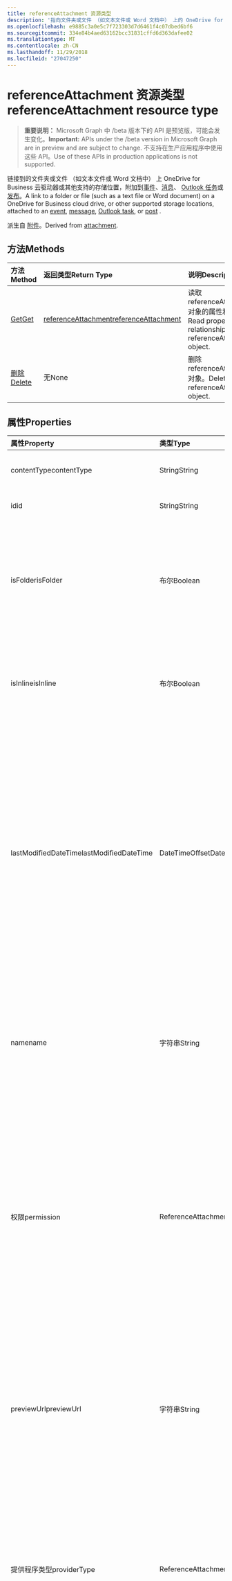 ```yaml
---
title: referenceAttachment 资源类型
description: '指向文件夹或文件 （如文本文件或 Word 文档中） 上的 OneDrive for Business 云驱动器或其他受支持的存储位置，附加到的链接 '
ms.openlocfilehash: e9885c3a0e5c7f723303d7d6461f4c07dbed6bf6
ms.sourcegitcommit: 334e84b4aed63162bcc31831cffd6d363dafee02
ms.translationtype: MT
ms.contentlocale: zh-CN
ms.lasthandoff: 11/29/2018
ms.locfileid: "27047250"
---
```

# <a name="referenceattachment-resource-type"></a><span data-ttu-id="73213-103">referenceAttachment 资源类型</span><span class="sxs-lookup"><span data-stu-id="73213-103">referenceAttachment resource type</span></span>

> <span data-ttu-id="73213-104">**重要说明：** Microsoft Graph 中 /beta 版本下的 API 是预览版，可能会发生变化。</span><span class="sxs-lookup"><span data-stu-id="73213-104">**Important:** APIs under the /beta version in Microsoft Graph are in preview and are subject to change.</span></span> <span data-ttu-id="73213-105">不支持在生产应用程序中使用这些 API。</span><span class="sxs-lookup"><span data-stu-id="73213-105">Use of these APIs in production applications is not supported.</span></span>

<span data-ttu-id="73213-106">链接到的文件夹或文件 （如文本文件或 Word 文档中） 上 OneDrive for Business 云驱动器或其他支持的存储位置，附加到[事件](../resources/event.md)、[消息](../resources/message.md)、 [Outlook 任务](../resources/outlooktask.md)或[发布](../resources/post.md)。</span><span class="sxs-lookup"><span data-stu-id="73213-106">A link to a folder or file (such as a text file or Word document) on a OneDrive for Business cloud drive, or other supported storage locations, attached to an [event](../resources/event.md), [message](../resources/message.md), [Outlook task](../resources/outlooktask.md), or [post](../resources/post.md) .</span></span>

<span data-ttu-id="73213-107">派生自 [附件](attachment.md)。</span><span class="sxs-lookup"><span data-stu-id="73213-107">Derived from [attachment](attachment.md).</span></span>

## <a name="methods"></a><span data-ttu-id="73213-108">方法</span><span class="sxs-lookup"><span data-stu-id="73213-108">Methods</span></span>

| <span data-ttu-id="73213-109">方法</span><span class="sxs-lookup"><span data-stu-id="73213-109">Method</span></span>       | <span data-ttu-id="73213-110">返回类型</span><span class="sxs-lookup"><span data-stu-id="73213-110">Return Type</span></span>  |<span data-ttu-id="73213-111">说明</span><span class="sxs-lookup"><span data-stu-id="73213-111">Description</span></span>|
|:---------------|:--------|:----------|
|[<span data-ttu-id="73213-112">Get</span><span class="sxs-lookup"><span data-stu-id="73213-112">Get</span></span>](../api/attachment-get.md) | [<span data-ttu-id="73213-113">referenceAttachment</span><span class="sxs-lookup"><span data-stu-id="73213-113">referenceAttachment</span></span>](referenceattachment.md) |<span data-ttu-id="73213-114">读取 referenceAttachment 对象的属性和关系。</span><span class="sxs-lookup"><span data-stu-id="73213-114">Read properties and relationships of referenceAttachment object.</span></span>|
|[<span data-ttu-id="73213-115">删除</span><span class="sxs-lookup"><span data-stu-id="73213-115">Delete</span></span>](../api/attachment-delete.md) | <span data-ttu-id="73213-116">无</span><span class="sxs-lookup"><span data-stu-id="73213-116">None</span></span> |<span data-ttu-id="73213-117">删除 referenceAttachment 对象。</span><span class="sxs-lookup"><span data-stu-id="73213-117">Delete referenceAttachment object.</span></span> |

## <a name="properties"></a><span data-ttu-id="73213-118">属性</span><span class="sxs-lookup"><span data-stu-id="73213-118">Properties</span></span>
| <span data-ttu-id="73213-119">属性</span><span class="sxs-lookup"><span data-stu-id="73213-119">Property</span></span>     | <span data-ttu-id="73213-120">类型</span><span class="sxs-lookup"><span data-stu-id="73213-120">Type</span></span>   |<span data-ttu-id="73213-121">说明</span><span class="sxs-lookup"><span data-stu-id="73213-121">Description</span></span>|
|:---------------|:--------|:----------|
|<span data-ttu-id="73213-122">contentType</span><span class="sxs-lookup"><span data-stu-id="73213-122">contentType</span></span>|<span data-ttu-id="73213-123">String</span><span class="sxs-lookup"><span data-stu-id="73213-123">String</span></span>|<span data-ttu-id="73213-124">附件的内容类型。</span><span class="sxs-lookup"><span data-stu-id="73213-124">The content type of the attachment.</span></span> <span data-ttu-id="73213-125">可选。</span><span class="sxs-lookup"><span data-stu-id="73213-125">Optional.</span></span>|
|<span data-ttu-id="73213-126">id</span><span class="sxs-lookup"><span data-stu-id="73213-126">id</span></span>|<span data-ttu-id="73213-127">String</span><span class="sxs-lookup"><span data-stu-id="73213-127">String</span></span>|<span data-ttu-id="73213-p103">附件 ID。只读。</span><span class="sxs-lookup"><span data-stu-id="73213-p103">The attachment ID.  Read-only.</span></span>|
|<span data-ttu-id="73213-130">isFolder</span><span class="sxs-lookup"><span data-stu-id="73213-130">isFolder</span></span>|<span data-ttu-id="73213-131">布尔</span><span class="sxs-lookup"><span data-stu-id="73213-131">Boolean</span></span>|<span data-ttu-id="73213-132">指定附件是否链接到的文件夹。</span><span class="sxs-lookup"><span data-stu-id="73213-132">Specifies whether the attachment is a link to a folder.</span></span> <span data-ttu-id="73213-133">必须将其设置为 true 如果**sourceUrl**文件夹的链接。</span><span class="sxs-lookup"><span data-stu-id="73213-133">Must set this to true if **sourceUrl** is a link to a folder.</span></span> <span data-ttu-id="73213-134">可选。</span><span class="sxs-lookup"><span data-stu-id="73213-134">Optional.</span></span>|
|<span data-ttu-id="73213-135">isInline</span><span class="sxs-lookup"><span data-stu-id="73213-135">isInline</span></span>|<span data-ttu-id="73213-136">布尔</span><span class="sxs-lookup"><span data-stu-id="73213-136">Boolean</span></span>|<span data-ttu-id="73213-137">如果附件显示为内嵌在嵌入对象的正文中，则设置为 true。</span><span class="sxs-lookup"><span data-stu-id="73213-137">Set to true if the attachment appears inline in the body of the embedding object.</span></span> <span data-ttu-id="73213-138">可选。</span><span class="sxs-lookup"><span data-stu-id="73213-138">Optional.</span></span>|
|<span data-ttu-id="73213-139">lastModifiedDateTime</span><span class="sxs-lookup"><span data-stu-id="73213-139">lastModifiedDateTime</span></span>|<span data-ttu-id="73213-140">DateTimeOffset</span><span class="sxs-lookup"><span data-stu-id="73213-140">DateTimeOffset</span></span>|<span data-ttu-id="73213-141">上次修改附件的日期和时间。</span><span class="sxs-lookup"><span data-stu-id="73213-141">The date and time when the attachment was last modified.</span></span> <span data-ttu-id="73213-142">时间戳类型表示采用 ISO 8601 格式的日期和时间信息，始终采用 UTC 时区。</span><span class="sxs-lookup"><span data-stu-id="73213-142">The Timestamp type represents date and time information using ISO 8601 format and is always in UTC time.</span></span> <span data-ttu-id="73213-143">例如，2014 年 1 月 1 日午夜 UTC 如下所示：`'2014-01-01T00:00:00Z'`。</span><span class="sxs-lookup"><span data-stu-id="73213-143">For example, midnight UTC on Jan 1, 2014 would look like this: `'2014-01-01T00:00:00Z'`.</span></span> <span data-ttu-id="73213-144">可选。</span><span class="sxs-lookup"><span data-stu-id="73213-144">Optional.</span></span>|
|<span data-ttu-id="73213-145">name</span><span class="sxs-lookup"><span data-stu-id="73213-145">name</span></span>|<span data-ttu-id="73213-146">字符串</span><span class="sxs-lookup"><span data-stu-id="73213-146">String</span></span>|<span data-ttu-id="73213-147">表示嵌入的附件的图标下面显示的文本。</span><span class="sxs-lookup"><span data-stu-id="73213-147">The text that is displayed below the icon representing the embedded attachment.</span></span> <span data-ttu-id="73213-148">这不需要是实际的文件名称。</span><span class="sxs-lookup"><span data-stu-id="73213-148">This does not need to be the actual file name.</span></span> <span data-ttu-id="73213-149">必需。</span><span class="sxs-lookup"><span data-stu-id="73213-149">Required.</span></span>|
|<span data-ttu-id="73213-150">权限</span><span class="sxs-lookup"><span data-stu-id="73213-150">permission</span></span>|<span data-ttu-id="73213-151">ReferenceAttachmentPermissions</span><span class="sxs-lookup"><span data-stu-id="73213-151">ReferenceAttachmentPermissions</span></span>|<span data-ttu-id="73213-152">指定**提供程序类型**中的提供程序的类型为附件授予的权限。</span><span class="sxs-lookup"><span data-stu-id="73213-152">Specifies the permissions granted for the attachment by the type of provider in **providerType**.</span></span> <span data-ttu-id="73213-153">可取值为：`other`、`view`、`edit`、`anonymousView`、`anonymousEdit`、`organizationView`、`organizationEdit`。</span><span class="sxs-lookup"><span data-stu-id="73213-153">Possible values are: `other`, `view`, `edit`, `anonymousView`, `anonymousEdit`, `organizationView`, `organizationEdit`.</span></span> <span data-ttu-id="73213-154">可选。</span><span class="sxs-lookup"><span data-stu-id="73213-154">Optional.</span></span>|
|<span data-ttu-id="73213-155">previewUrl</span><span class="sxs-lookup"><span data-stu-id="73213-155">previewUrl</span></span>|<span data-ttu-id="73213-156">字符串</span><span class="sxs-lookup"><span data-stu-id="73213-156">String</span></span>|<span data-ttu-id="73213-157">适用于仅图像-要获取的预览图像 URL 的参考附件。</span><span class="sxs-lookup"><span data-stu-id="73213-157">Applies to only a reference attachment of an image - URL to get a preview image.</span></span> <span data-ttu-id="73213-158">仅当**sourceUrl**标识的图像文件，请使用**thumbnailUrl**和**previewUrl** 。</span><span class="sxs-lookup"><span data-stu-id="73213-158">Use **thumbnailUrl** and **previewUrl** only when **sourceUrl** identifies an image file.</span></span> <span data-ttu-id="73213-159">可选。</span><span class="sxs-lookup"><span data-stu-id="73213-159">Optional.</span></span>|
|<span data-ttu-id="73213-160">提供程序类型</span><span class="sxs-lookup"><span data-stu-id="73213-160">providerType</span></span>|<span data-ttu-id="73213-161">ReferenceAttachmentProviders</span><span class="sxs-lookup"><span data-stu-id="73213-161">ReferenceAttachmentProviders</span></span>|<span data-ttu-id="73213-162">支持此 contentType 的附件的提供程序的类型。</span><span class="sxs-lookup"><span data-stu-id="73213-162">The type of provider that supports an attachment of this contentType.</span></span> <span data-ttu-id="73213-163">可取值为：`other`、`oneDriveBusiness`、`oneDriveConsumer`、`dropbox`。</span><span class="sxs-lookup"><span data-stu-id="73213-163">Possible values are: `other`, `oneDriveBusiness`, `oneDriveConsumer`, `dropbox`.</span></span> <span data-ttu-id="73213-164">可选。</span><span class="sxs-lookup"><span data-stu-id="73213-164">Optional.</span></span>|
|<span data-ttu-id="73213-165">size</span><span class="sxs-lookup"><span data-stu-id="73213-165">size</span></span>|<span data-ttu-id="73213-166">Int32</span><span class="sxs-lookup"><span data-stu-id="73213-166">Int32</span></span>|<span data-ttu-id="73213-167">存储在引用附件的邮件的元数据以字节为单位的大小。</span><span class="sxs-lookup"><span data-stu-id="73213-167">The size of the metadata in bytes that is stored on the message for the reference attachment.</span></span> <span data-ttu-id="73213-168">此值不表示实际文件的大小。</span><span class="sxs-lookup"><span data-stu-id="73213-168">This value does not indicate the size of the actual file.</span></span> <span data-ttu-id="73213-169">可选。</span><span class="sxs-lookup"><span data-stu-id="73213-169">Optional.</span></span>|
|<span data-ttu-id="73213-170">sourceUrl</span><span class="sxs-lookup"><span data-stu-id="73213-170">sourceUrl</span></span>|<span data-ttu-id="73213-171">字符串</span><span class="sxs-lookup"><span data-stu-id="73213-171">String</span></span>|<span data-ttu-id="73213-172">若要获取附件内容的 URL。</span><span class="sxs-lookup"><span data-stu-id="73213-172">URL to get the attachment content.</span></span> <span data-ttu-id="73213-173">如果这是指向文件夹的 URL，然后为文件夹以在 Outlook 或 Outlook web 上的中正确显示设置**isFolder**为 true。</span><span class="sxs-lookup"><span data-stu-id="73213-173">If this is a URL to a folder, then for the folder to be displayed correctly in Outlook or Outlook on the web, set **isFolder** to true.</span></span> <span data-ttu-id="73213-174">必需。</span><span class="sxs-lookup"><span data-stu-id="73213-174">Required.</span></span>|
|<span data-ttu-id="73213-175">thumbnailUrl</span><span class="sxs-lookup"><span data-stu-id="73213-175">thumbnailUrl</span></span>|<span data-ttu-id="73213-176">字符串</span><span class="sxs-lookup"><span data-stu-id="73213-176">String</span></span>|<span data-ttu-id="73213-177">适用于仅图像-要获取的缩略图图像 URL 的参考附件。</span><span class="sxs-lookup"><span data-stu-id="73213-177">Applies to only a reference attachment of an image - URL to get a thumbnail image.</span></span> <span data-ttu-id="73213-178">仅当**sourceUrl**标识的图像文件，请使用**thumbnailUrl**和**previewUrl** 。</span><span class="sxs-lookup"><span data-stu-id="73213-178">Use **thumbnailUrl** and **previewUrl** only when **sourceUrl** identifies an image file.</span></span> <span data-ttu-id="73213-179">可选。</span><span class="sxs-lookup"><span data-stu-id="73213-179">Optional.</span></span>|

## <a name="relationships"></a><span data-ttu-id="73213-180">Relationships</span><span class="sxs-lookup"><span data-stu-id="73213-180">Relationships</span></span>
<span data-ttu-id="73213-181">无</span><span class="sxs-lookup"><span data-stu-id="73213-181">None</span></span>



## <a name="json-representation"></a><span data-ttu-id="73213-182">JSON 表示形式</span><span class="sxs-lookup"><span data-stu-id="73213-182">JSON representation</span></span>

<span data-ttu-id="73213-183">下面是资源的 JSON 表示形式。</span><span class="sxs-lookup"><span data-stu-id="73213-183">Here is a JSON representation of the resource</span></span>

<!-- {
  "blockType": "resource",
  "optionalProperties": [

  ],
  "@odata.type": "microsoft.graph.referenceAttachment"
}-->

```json
{
  "contentType": "string",
  "id": "string (identifier)",
  "isFolder": true,
  "isInline": true,
  "lastModifiedDateTime": "String (timestamp)",
  "name": "string",
  "permission": "string",
  "previewUrl": "string",
  "providerType": "string",
  "size": 1024,
  "sourceUrl": "string",
  "thumbnailUrl": "string"
}

```

<!-- uuid: 8fcb5dbc-d5aa-4681-8e31-b001d5168d79
2015-10-25 14:57:30 UTC -->
<!-- {
  "type": "#page.annotation",
  "description": "referenceAttachment resource",
  "keywords": "",
  "section": "documentation",
  "tocPath": ""
}-->

